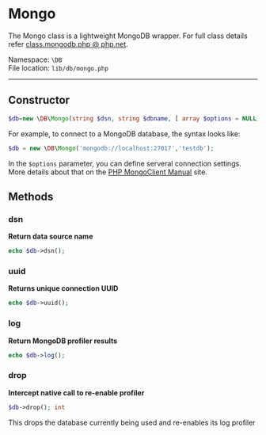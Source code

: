 # Mongo

The Mongo class is a lightweight MongoDB wrapper. For full class details refer [class.mongodb.php @ php.net](http://php.net/manual/en/class.mongodb.php).

Namespace: `\DB` <br/>
File location: `lib/db/mongo.php`

---

## Constructor

```php
$db=new \DB\Mongo(string $dsn, string $dbname, [ array $options = NULL]);
```
For example, to connect to a MongoDB database, the syntax looks like:

``` php
$db = new \DB\Mongo('mongodb://localhost:27017','testdb');
```

In the `$options` parameter, you can define serveral connection settings. More details about that on the [PHP MongoClient Manual](http://www.php.net/manual/en/mongoclient.construct.php) site.


## Methods

### dsn

**Return data source name**

``` php
echo $db->dsn();
```

### uuid

**Returns unique connection UUID**

``` php
echo $db->uuid();
```

### log

**Return MongoDB profiler results**

```php
echo $db->log();
```

### drop

**Intercept native call to re-enable profiler**

```php
$db->drop(); int
```
This drops the database currently being used and re-enables its log profiler